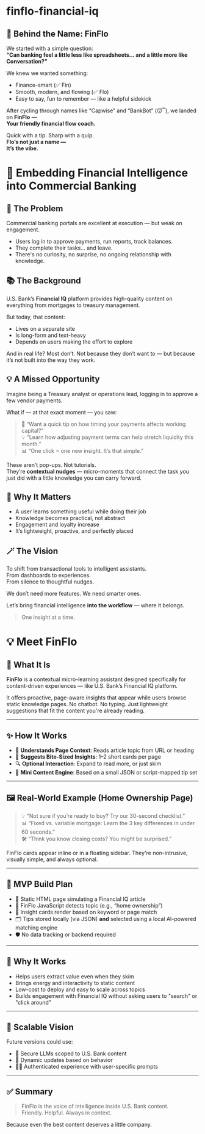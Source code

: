 # finflo-financial-iq

## 🧠 Behind the Name: FinFlo

We started with a simple question:  
**“Can banking feel a little less like spreadsheets… and a little more like Conversation?”**

We knew we wanted something:
- Finance-smart (✅ Fin)  
- Smooth, modern, and flowing (✅ Flo)  
- Easy to say, fun to remember — like a helpful sidekick

After cycling through names like “Capwise” and “BankBot” (😴), we landed on **FinFlo** —  
**Your friendly financial flow coach.**

Quick with a tip. Sharp with a quip.  
**Flo’s not just a name —  
It’s the vibe.**

# 🧠 Embedding Financial Intelligence into Commercial Banking

## 🚧 The Problem
Commercial banking portals are excellent at execution — but weak on engagement.

- Users log in to approve payments, run reports, track balances.
- They complete their tasks... and leave.
- There's no curiosity, no surprise, no ongoing relationship with knowledge.

## 📚 The Background
U.S. Bank’s **Financial IQ** platform provides high-quality content on everything from mortgages to treasury management.

But today, that content:
- Lives on a separate site
- Is long-form and text-heavy
- Depends on users making the effort to explore

And in real life? Most don’t. Not because they don’t want to — but because it’s not built into the way they work.

## 💡 A Missed Opportunity
Imagine being a Treasury analyst or operations lead, logging in to approve a few vendor payments.

What if — at that exact moment — you saw:
> 💬 “Want a quick tip on how timing your payments affects working capital?”  
> 💡 “Learn how adjusting payment terms can help stretch liquidity this month.”  
> 📊 “One click = one new insight. It’s that simple.”

These aren’t pop-ups. Not tutorials.  
They’re **contextual nudges** — micro-moments that connect the task you just did with a little knowledge you can carry forward.

## 🧭 Why It Matters
- A user learns something useful while doing their job  
- Knowledge becomes practical, not abstract  
- Engagement and loyalty increase  
- It’s lightweight, proactive, and perfectly placed  

## 🪄 The Vision
To shift from transactional tools to intelligent assistants.  
From dashboards to experiences.  
From silence to thoughtful nudges.

We don’t need more features. We need smarter ones.

Let’s bring financial intelligence **into the workflow** — where it belongs.

> One insight at a time.

# 💡 Meet FinFlo

## 🎯 What It Is
**FinFlo** is a contextual micro-learning assistant designed specifically for content-driven experiences — like U.S. Bank’s Financial IQ platform.

It offers proactive, page-aware insights that appear while users browse static knowledge pages. No chatbot. No typing. Just lightweight suggestions that fit the content you're already reading.

---

## ✨ How It Works

- 🧭 **Understands Page Context**: Reads article topic from URL or heading
- 💬 **Suggests Bite-Sized Insights**: 1–2 short cards per page
- 🔍 **Optional Interaction**: Expand to read more, or just skim
- 🧠 **Mini Content Engine**: Based on a small JSON or script-mapped tip set

---

## 🖼️ Real-World Example (Home Ownership Page)

> 💡 “Not sure if you’re ready to buy? Try our 30-second checklist.”  
> 📊 “Fixed vs. variable mortgage: Learn the 3 key differences in under 60 seconds.”  
> 🛠 “Think you know closing costs? You might be surprised.”

FinFlo cards appear inline or in a floating sidebar. They're non-intrusive, visually simple, and always optional.

---

## 🧱 MVP Build Plan

- 📄 Static HTML page simulating a Financial IQ article
- 🎯 FinFlo JavaScript detects topic (e.g., “home ownership”)
- 💬 Insight cards render based on keyword or page match
- 🗂 Tips stored locally (via JSON) **and** selected using a local AI-powered matching engine
- 🛡 No data tracking or backend required

---

## 🚀 Why It Works

- Helps users extract value even when they skim
- Brings energy and interactivity to static content
- Low-cost to deploy and easy to scale across topics
- Builds engagement with Financial IQ without asking users to "search" or "click around"

---

## 🔭 Scalable Vision

Future versions could use:
- 🔐 Secure LLMs scoped to U.S. Bank content
- 🔄 Dynamic updates based on behavior
- 🧑‍💼 Authenticated experience with user-specific prompts

---

## ✅ Summary

> FinFlo is the voice of intelligence inside U.S. Bank content.  
> Friendly. Helpful. Always in context.

Because even the best content deserves a little company.
